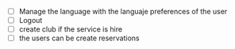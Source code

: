 - [ ] Manage the language with the languaje preferences of the user
- [ ] Logout
- [ ] create club if the service is hire
- [ ] the users can be create reservations